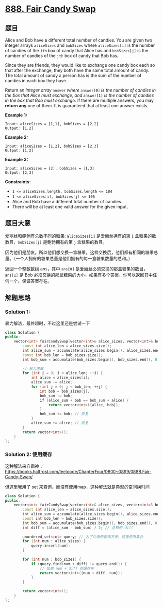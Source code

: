 # [888. Fair Candy Swap](https://leetcode.com/problems/fair-candy-swap/)

## 题目

Alice and Bob have a different total number of candies. You are given two integer arrays `aliceSizes` and `bobSizes` where `aliceSizes[i]` is the number of candies of the `ith` box of candy that Alice has and `bobSizes[j]` is the number of candies of the `jth` box of candy that Bob has.

Since they are friends, they would like to exchange one candy box each so that after the exchange, they both have the same total amount of candy. The total amount of candy a person has is the sum of the number of candies in each box they have.

Return a*n integer array* `answer` *where* `answer[0]` *is the number of candies in the box that Alice must exchange, and* `answer[1]` *is the number of candies in the box that Bob must exchange*. If there are multiple answers, you may **return any** one of them. It is guaranteed that at least one answer exists.

 

**Example 1:**

```
Input: aliceSizes = [1,1], bobSizes = [2,2]
Output: [1,2]
```

**Example 2:**

```
Input: aliceSizes = [1,2], bobSizes = [2,3]
Output: [1,2]
```

**Example 3:**

```
Input: aliceSizes = [2], bobSizes = [1,3]
Output: [2,3]
```

 

**Constraints:**

- `1 <= aliceSizes.length, bobSizes.length <= 104`
- `1 <= aliceSizes[i], bobSizes[j] <= 105`
- Alice and Bob have a different total number of candies.
- There will be at least one valid answer for the given input.

## 题目大意

爱丽丝和鲍勃有总数不同的糖果: `aliceSizes[i]` 是爱丽丝拥有的第 `i` 盒糖果的数数目，`bobSizes[j]` 是鲍勃拥有的第 `j` 盒糖果的数目。

因为他们是朋友，所以他们想交换一盒糖果，这样交换后，他们都有相同的糖果总量。（一个人拥有的糖果总量是他们拥有的每一盒糖果数量的总和。）

返回一个整数数组 ans，其中 `ans[0]` 是爱丽丝必须交换的那盒糖果的数目，`ans[1]` 是 Bob 必须交换的那盒糖果的大小。如果有多个答案，你可以返回其中任何一个。保证答案存在。



## 解题思路



### Solution 1: 

暴力解法，最终超时，不过这里还是尝试一下

````c++
class Solution {
public:
    vector<int> fairCandySwap(vector<int>& alice_sizes, vector<int>& bob_sizes) {
        const int alice_len = alice_sizes.size();
        int alice_sum = accumulate(alice_sizes.begin(), alice_sizes.end(), 0);
        const int bob_len = bob_sizes.size();
        int bob_sum = accumulate(bob_sizes.begin(), bob_sizes.end(), 0);
        
        // 暴力求解
        for (int i = 0; i < alice_len; ++i) {
            int alice = alice_sizes[i];
            alice_sum -= alice;
            for (int j = 0; j < bob_len; ++j) {
                int bob = bob_sizes[j];
                bob_sum -= bob;
                if (alice_sum + bob == bob_sum + alice) {
                    return vector<int>({alice, bob});
                }
                bob_sum += bob; // 恢复
            }
            alice_sum += alice; // 恢复
        }
        return vector<int>();
    }
};
````



### Solution 2: 使用缓存

这种解法来自霜神：https://books.halfrost.com/leetcode/ChapterFour/0800~0899/0888.Fair-Candy-Swap/

但这里我用了 set 来查询，而没有使用map，这种解法就是典型的空间换时间

````c++
class Solution {
public:
    vector<int> fairCandySwap(vector<int>& alice_sizes, vector<int>& bob_sizes) {
        const int alice_len = alice_sizes.size();
        int alice_sum = accumulate(alice_sizes.begin(), alice_sizes.end(), 0);
        const int bob_len = bob_sizes.size();
        int bob_sum = accumulate(bob_sizes.begin(), bob_sizes.end(), 0);
        int diff = (alice_sum - bob_sum) / 2; // 总和的 diff
        
        unordered_set<int> query; // 为了后面的查询方便，这里使用集合
        for (int num : alice_sizes) {
            query.insert(num);
        }
        
        for (int num : bob_sizes) {
            if (query.find(num + diff) != query.end()) {
                // 如果 num + diff 在缓存中
                return vector<int>({num + diff, num});
            }
        }
        
        return vector<int>();
    }
};
````





